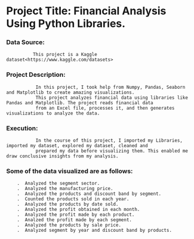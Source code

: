 # Project Title: Financial Analysis Using Python Libraries.

### Data Source:
              This project is a Kaggle dataset<https://www.kaggle.com/datasets>

### Project Description: 
               In this project, I took help from Numpy, Pandas, Seaborn and Matplotlib to create amazing visualizations.
               This project analyzes financial data using libraries like Pandas and Matplotlib. The project reads financial data
               from an Excel file, processes it, and then generates visualizations to analyze the data.
                     
### Execution: 
               In the course of this project, I imported my Libraries, imported my dataset, explored my dataset, cleaned and 
               prepared my data before visualizing them. This enabled me draw conclusive insights from my analysis.

### Some of the data visualized are as follows:
        .  Analyzed the segment sector.
        .  Analyzed the manufacturing price.
        .  Analyzed the products and discount band by segment.
        .  Counted the products sold in each year.
        .  Analyzed the products by date sold.
        .  Analyzed the profit obtained in each month.
        .  Analyzed the profit made by each product.
        .  Analzed the profit made by each segment.
        .  Analyzed the products by sale price.
        .  Analyzed segment by year and discount band by products.
    



